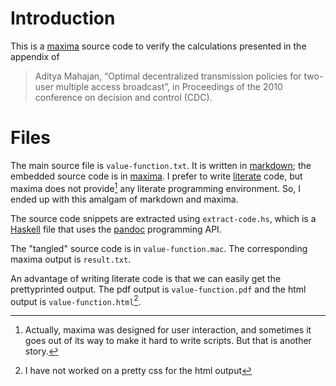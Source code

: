 Introduction
============

This is a [maxima] source code to verify the calculations presented in the
appendix of

> Aditya Mahajan, “Optimal decentralized transmission policies for two-user
> multiple access broadcast”, in Proceedings of the 2010 conference on decision
> and control (CDC).

Files
=====

The main source file is `value-function.txt`. It is written in [markdown]; the
embedded source code is in [maxima]. I prefer to write [literate] code, but
maxima does not provide[^1] any literate programming environment. So, I ended up
with this amalgam of markdown and maxima. 

The source code snippets are extracted using `extract-code.hs`, which is a
[Haskell] file that uses the [pandoc] programming API. 

The "tangled" source code is in `value-function.mac`. The corresponding maxima
output is `result.txt`. 

An advantage of writing literate code is that we can easily get the
prettyprinted output. The pdf output is `value-function.pdf` and the html output
is `value-function.html`[^2].




[maxima]: http://maxima.sourceforge.net/
[markdown]: http://daringfireball.net/projects/markdown/
[literate]: http://www.literateprogramming.com/
[Haskell]: http://www.haskell.org/
[pandoc]: http://johnmacfarlane.net/pandoc/

[^1]: Actually, maxima was designed for user interaction, and sometimes it goes
out of its way to make it hard to write scripts. But that is another story.

[^2]: I have not worked on a pretty css for the html output

